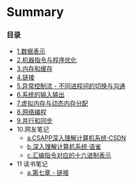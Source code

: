 # Summary

### 目录

* [1.数据表示](docs/1.md)
* [2.机器指令与程序优化](docs/2.md)
* [3.内存和缓存](docs/3.md)
* [4.链接](docs/4.md)
* [5.异常控制流 - 不同进程间的切换与沟通](docs/5.md)
* [6.系统的输入输出](docs/6.md)
* [7.虚拟内存与动态内存分配](docs/7.md)
* [8.网络编程](docs/8.md)
* [9.并行和同步](docs/9.md)
* 10.网友笔记
  * [a.CSAPP深入理解计算机系统·CSDN](docs/notea.md)
  * [b.深入理解计算机系统·语雀](docs/noteb.md)
  * [c.汇编指令对应的十六进制表示](docs/notec.md)
* 11 读书笔记
  * [a.第七章 - 链接](docs/11a.md)
